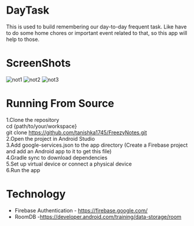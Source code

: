 # DayTask

This is used to build remembering our day-to-day frequent task. Like have to do some home chores or important event related to that, so this app will help to those.

# ScreenShots
![not1](https://github.com/user-attachments/assets/cc88726e-e1f5-402a-9f3d-401f0127b87d)
![not2](https://github.com/user-attachments/assets/a3ccb07e-c651-4ecb-91b7-c5e3ee371727)
![not3](https://github.com/user-attachments/assets/3255b499-e466-4678-b6bc-6813d6bb80f9)


# Running From Source
1.Clone the repository </br>
cd {path/to/your/workspace} </br>
git clone https://github.com/tanishka1745/FreezyNotes.git </br>
2.Open the project in Android Studio </br>
3.Add google-services.json to the app directory (Create a Firebase project and add an Android app to it to get this file) </br>
4.Gradle sync to download dependencies </br>
5.Set up virtual device or connect a physical device </br>
6.Run the app </br>

# Technology

* Firebase Authentication - https://firebase.google.com/
* RoomDB -https://developer.android.com/training/data-storage/room
